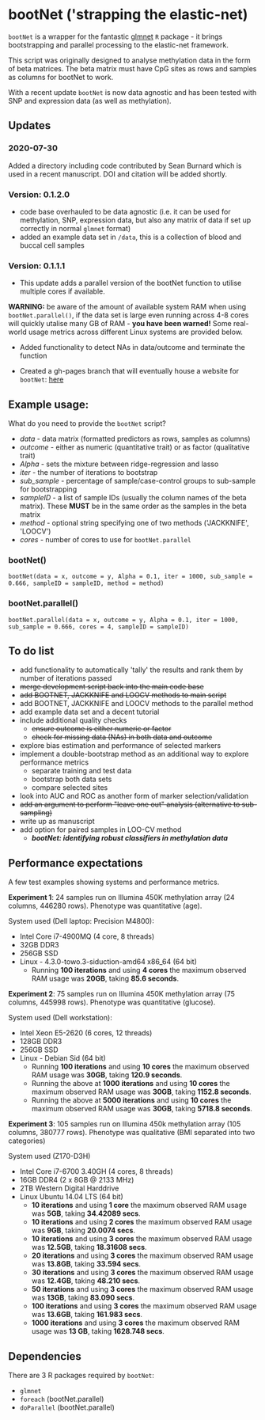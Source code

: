# bootNet ('strapping the elastic-net)

`bootNet` is a wrapper for the fantastic [glmnet](https://cran.r-project.org/web/packages/glmnet/index.html) `R` package - it brings bootstrapping and parallel processing to the elastic-net framework.

This script was originally designed to analyse methylation data in the form of beta matrices. The beta matrix must have CpG sites as rows and samples as columns for bootNet to work. 

With a recent update `bootNet` is now data agnostic and has been tested with SNP and expression data (as well as methylation).

## Updates

### 2020-07-30
Added a directory including code contributed by Sean Burnard which is used in a recent manuscript. DOI and citation will be added shortly.

### Version: 0.1.2.0

  - code base overhauled to be data agnostic (i.e. it can be used for methylation, SNP, expression data, but also any matrix of data if set up correctly in normal `glmnet` format)
  - added an example data set in `/data`, this is a collection of blood and buccal cell samples 

### Version: 0.1.1.1

  - This update adds a parallel version of the bootNet function to utilise multiple cores if available.

**WARNING:** be aware of the amount of available system RAM when using `bootNet.parallel()`, if the data set is large even running across 4-8 cores will quickly utalise many GB of RAM - **you have been warned!**  Some real-world usage metrics across different Linux systems are provided below.

  - Added functionality to detect NAs in data/outcome and terminate the function

  - Created a gh-pages branch that will eventually house a website for `bootNet`: [here](https://sirselim.github.io/bootNet/)

## Example usage:

What do you need to provide the `bootNet` script?

  - *data* - data matrix (formatted predictors as rows, samples as columns)
  - *outcome* - either as numeric (quantitative trait) or as factor (qualitative trait)
  - *Alpha* - sets the mixture between ridge-regression and lasso
  - *iter* - the number of iterations to bootstrap
  - *sub_sample* - percentage of sample/case-control groups to sub-sample for bootstrapping
  - *sampleID* - a list of sample IDs (usually the column names of the beta matrix). These **MUST** be in the same order as the samples in the beta matrix
  - *method* - optional string specifying one of two methods ('JACKKNIFE', 'LOOCV')
  - *cores* - number of cores to use for `bootNet.parallel`

### bootNet()
`bootNet(data = x, outcome = y, Alpha = 0.1, iter = 1000, sub_sample = 0.666, sampleID = sampleID, method = method)`

### bootNet.parallel()
`bootNet.parallel(data = x, outcome = y, Alpha = 0.1, iter = 1000, sub_sample = 0.666, cores = 4, sampleID = sampleID)`

## To do list

  - add functionality to automatically 'tally' the results and rank them by number of iterations passed 
  - ~~merge development script back into the main code base~~
  - ~~add BOOTNET, JACKKNIFE and LOOCV methods to main script~~
  - add BOOTNET, JACKKNIFE and LOOCV methods to the parallel method
  - add example data set and a decent tutorial
  - include additional quality checks
    + ~~ensure outcome is either numeric or factor~~
    + ~~check for missing data (NAs) in both data and outcome~~
  - explore bias estimation and performance of selected markers
  - implement a double-bootstrap method as an additional way to explore performance metrics
    + separate training and test data
    + bootstrap both data sets
    + compare selected sites
  - look into AUC and ROC as another form of marker selection/validation
  - ~~add an argument to perform "leave one out" analysis (alternative to sub-sampling)~~
  - write up as manuscript
  - add option for paired samples in LOO-CV method
    + ***bootNet: identifying robust classifiers in methylation data***  

## Performance expectations

A few test examples showing systems and performance metrics.

**Experiment 1**: 24 samples run on Illumina 450K methylation array (24 columns, 446280 rows). Phenotype was quantitative (age).

System used (Dell laptop: Precision M4800):

  - Intel Core i7-4900MQ (4 core, 8 threads)
  - 32GB DDR3
  - 256GB SSD
  - Linux - 4.3.0-towo.3-siduction-amd64 x86_64 (64 bit)
    + Running **100 iterations** and using **4 cores** the maximum observed RAM usage was **20GB**, taking **85.6 seconds**. 

**Experiment 2**: 75 samples run on Illumina 450K methylation array (75 columns, 445998 rows). Phenotype was quantitative (glucose).

System used (Dell workstation):

  - Intel Xeon E5-2620 (6 cores, 12 threads)
  - 128GB DDR3
  - 256GB SSD
  - Linux - Debian Sid (64 bit)
    + Running **100 iterations** and using **10 cores** the maximum observed RAM usage was **30GB**, taking **120.9 seconds**.  
    + Running the above at **1000 iterations** and using **10 cores** the maximum observed RAM usage was **30GB**, taking **1152.8 seconds**. 
    + Running the above at **5000 iterations** and using **10 cores** the maximum observed RAM usage was **30GB**, taking **5718.8 seconds**. 

**Experiment 3**: 105 samples run on Illumina 450k methylation array (105 columns, 380777 rows). Phenotype was qualitative (BMI separated into two categories)

System used (Z170-D3H)

  - Intel Core i7-6700 3.40GH (4 cores, 8 threads)
  - 16GB DDR4 (2 x 8GB @ 2133 MHz)
  - 2TB Western Digital Harddrive
  - Linux Ubuntu 14.04 LTS (64 bit)
    + **10 iterations** and using **1 core** the maximum observed RAM usage was **5GB**, taking **34.42089 secs**.
    + **10 iterations** and using **2 cores** the maximum observed RAM usage was **9GB**, taking **20.0074 secs**.
    + **10 iterations** and using **3 cores** the maximum observed RAM usage was **12.5GB**, taking **18.31608 secs**.
    + **20 iterations** and using **3 cores** the maximum observed RAM usage was **13.8GB**, taking **33.594 secs**.
    + **30 iterations** and using **3 cores** the maximum observed RAM usage was **12.4GB**, taking **48.210 secs**.
    + **50 iterations** and using **3 cores** the maximum observed RAM usage was **13GB**, taking **83.090 secs**.
    + **100 iterations** and using **3 cores** the maximum observed RAM usage was **13.6GB**, taking **161.983 secs**.
    + **1000 iterations** and using **3 cores** the maximum observed RAM usage was **13 GB**, taking **1628.748 secs**.


## Dependencies 

There are 3 R packages required by `bootNet`:

  - `glmnet`
  - `foreach` (bootNet.parallel)
  - `doParallel` (bootNet.parallel)
